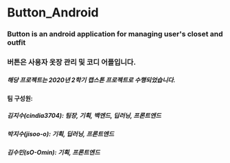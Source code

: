 # Button_Android

### Button is an android application for managing user's closet and outfit
### 버튼은 사용자 옷장 관리 및 코디 어플입니다. 
##### 해당 프로젝트는 2020년 2학기 캡스톤 프로젝트로 수행되었습니다. 

#### 팀 구성원: 
##### 김지수(cindia3704): 팀장, 기획, 백엔드, 딥러닝, 프론트엔드
##### 박지수(jisoo-o): 기획, 딥러닝, 프론트엔드
##### 김수민(sO-Omin): 기획, 프론트엔드
